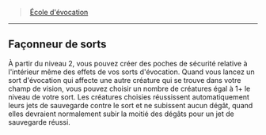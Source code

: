 ﻿> [École d'évocation](hd_wizard_evocation.md)

---

## Façonneur de sorts

À partir du niveau 2, vous pouvez créer des poches de sécurité relative à l'intérieur même des effets de vos sorts d'évocation. Quand vous lancez un sort d'évocation qui affecte une autre créature qui se trouve dans votre champ de vision, vous pouvez choisir un nombre de créatures égal à 1+ le niveau de votre sort. Les créatures choisies réussissent automatiquement leurs jets de sauvegarde contre le sort et ne subissent aucun dégât, quand elles devraient normalement subir la moitié des dégâts pour un jet de sauvegarde réussi.

